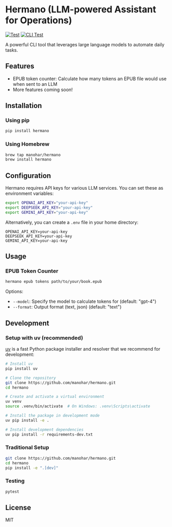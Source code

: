 # Hermano (LLM-powered Assistant for Operations)

[![Test](https://github.com/hermano-tools/hermano-cli/actions/workflows/test.yml/badge.svg)](https://github.com/hermano-tools/hermano-cli/actions/workflows/test.yml)
[![CLI Test](https://github.com/hermano-tools/hermano-cli/actions/workflows/cli-test.yml/badge.svg)](https://github.com/hermano-tools/hermano-cli/actions/workflows/cli-test.yml)

A powerful CLI tool that leverages large language models to automate daily tasks.

## Features

- EPUB token counter: Calculate how many tokens an EPUB file would use when sent to an LLM
- More features coming soon!

## Installation

### Using pip

```bash
pip install hermano
```

### Using Homebrew

```bash
brew tap manohar/hermano
brew install hermano
```

## Configuration

Hermano requires API keys for various LLM services. You can set these as environment variables:

```bash
export OPENAI_API_KEY="your-api-key"
export DEEPSEEK_API_KEY="your-api-key"
export GEMINI_API_KEY="your-api-key"
```

Alternatively, you can create a `.env` file in your home directory:

```
OPENAI_API_KEY=your-api-key
DEEPSEEK_API_KEY=your-api-key
GEMINI_API_KEY=your-api-key
```

## Usage

### EPUB Token Counter

```bash
hermano epub tokens path/to/your/book.epub
```

Options:
- `--model`: Specify the model to calculate tokens for (default: "gpt-4")
- `--format`: Output format (text, json) (default: "text")

## Development

### Setup with uv (recommended)

[uv](https://github.com/astral-sh/uv) is a fast Python package installer and resolver that we recommend for development:

```bash
# Install uv
pip install uv

# Clone the repository
git clone https://github.com/manohar/hermano.git
cd hermano

# Create and activate a virtual environment 
uv venv
source .venv/bin/activate  # On Windows: .venv\Scripts\activate

# Install the package in development mode
uv pip install -e .

# Install development dependencies
uv pip install -r requirements-dev.txt
```

### Traditional Setup

```bash
git clone https://github.com/manohar/hermano.git
cd hermano
pip install -e ".[dev]"
```

### Testing

```bash
pytest
```

## License

MIT
